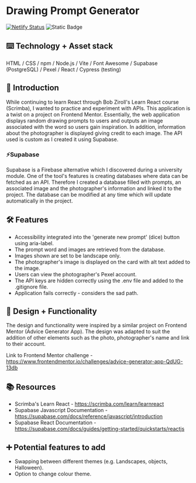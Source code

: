 # Drawing Prompt Generator
[![Netlify Status](https://api.netlify.com/api/v1/badges/739de898-9f03-4a36-aa2a-f7843daed5bf/deploy-status)](https://app.netlify.com/sites/kareenapatel-drawingpromptgenerator/deploys)
![Static Badge](https://img.shields.io/badge/supabase-active-lightgreen)


## ⌨️ Technology + Asset stack
HTML / CSS / npm / Node.js / Vite / Font Awesome / Supabase (PostgreSQL) / Pexel / React / Cypress (testing)

## 🍼 Introduction
While continuing to learn React through Bob Ziroll's Learn React course (Scrimba), I wanted to practice and experiment with APIs. This application is a twist on a project on Frontend Mentor. Essentially, the web application displays random drawing prompts to users and outputs an image associated with the word so users gain inspiration. In addition, information about the photographer is displayed giving credit to each image. The API used is custom as I created it using Supabase.

### ⚡Supabase
Supabase is a Firebase alternative which I discovered during a university module. One of the tool's features is creating databases where data can be fetched as an API. Therefore I created a database filled with prompts, an associated image and the photographer's information and linked it to the project. The database can be modified at any time which will update automatically in the project. 

## 🛠️ Features
- Accessibility integrated into the 'generate new prompt' (dice) button using aria-label.
- The prompt word and images are retrieved from the database.
- Images shown are set to be landscape only.
- The photographer's image is displayed on the card with alt text added to the image.
- Users can view the photographer's Pexel account.
- The API keys are hidden correctly using the .env file and added to the .gitignore file. 
- Application fails correctly - considers the sad path.

## 🎨 Design + Functionality
The design and functionality were inspired by a similar project on Frontend Mentor (Advice Generator App). The design was adapted to suit the addition of other elements such as the photo, photographer's name and link to their account. 

Link to Frontend Mentor challenge - https://www.frontendmentor.io/challenges/advice-generator-app-QdUG-13db 

## 📚 Resources
 - Scrimba's Learn React - https://scrimba.com/learn/learnreact
 - Supabase Javascript Documentation - https://supabase.com/docs/reference/javascript/introduction
 - Supabase React Documentation - https://supabase.com/docs/guides/getting-started/quickstarts/reactjs

## ➕ Potential features to add 
- Swapping between different themes (e.g. Landscapes, objects, Halloween).
- Option to change colour theme.